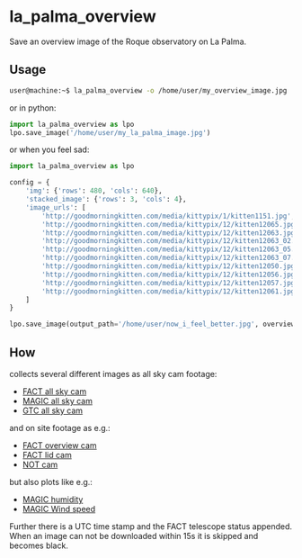 # la_palma_overview

Save an overview image of the Roque observatory on La Palma.

## Usage
```bash
user@machine:~$ la_palma_overview -o /home/user/my_overview_image.jpg
```

or in python:
```python
import la_palma_overview as lpo
lpo.save_image('/home/user/my_la_palma_image.jpg')
```

or when you feel sad:
```python
import la_palma_overview as lpo

config = {
    'img': {'rows': 480, 'cols': 640},
    'stacked_image': {'rows': 3, 'cols': 4},
    'image_urls': [
        'http://goodmorningkitten.com/media/kittypix/1/kitten1151.jpg',
        'http://goodmorningkitten.com/media/kittypix/12/kitten12065.jpgg',
        'http://goodmorningkitten.com/media/kittypix/12/kitten12063.jpg',
        'http://goodmorningkitten.com/media/kittypix/12/kitten12063_02.jpg', 
        'http://goodmorningkitten.com/media/kittypix/12/kitten12063_05.jpg',
        'http://goodmorningkitten.com/media/kittypix/12/kitten12063_07.jpg',
        'http://goodmorningkitten.com/media/kittypix/12/kitten12050.jpg',
        'http://goodmorningkitten.com/media/kittypix/12/kitten12056.jpg',
        'http://goodmorningkitten.com/media/kittypix/12/kitten12057.jpg',
        'http://goodmorningkitten.com/media/kittypix/12/kitten12061.jpg'
    ]
}

lpo.save_image(output_path='/home/user/now_i_feel_better.jpg', overview_config=config)
```
## How
collects several different images as all sky cam footage:

- [FACT all sky cam](http://fact-project.org/cam/skycam.php)
- [MAGIC all sky cam](http://www.magic.iac.es/site/weather/AllSkyCurrentImage.JPG)
- [GTC all sky cam](http://www.gtc.iac.es/multimedia/netcam/camaraAllSky.jpg)

and on site footage as e.g.:

- [FACT overview cam](http://www.fact-project.org/cam/cam.php)
- [FACT lid cam](http://www.fact-project.org/cam/lidcam.php)
- [NOT cam](http://iris.not.iac.es/axis-cgi/jpg/image.cgi)

but also plots like e.g.:

- [MAGIC humidity](http://www.magic.iac.es/site/weather/lastHUM6t.jpg)
- [MAGIC Wind speed](http://www.magic.iac.es/site/weather/lastWPK6t.jpg)

Further there is a UTC time stamp and the FACT telescope status appended.
When an image can not be downloaded within 15s it is skipped and becomes black.
